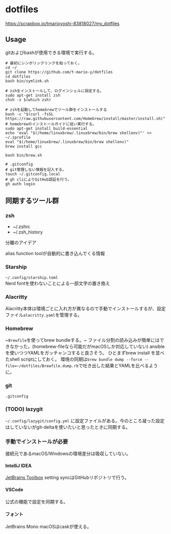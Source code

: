 # dotfiles

<https://scrapbox.io/tmarioyoshi-83818027/my_dotfiles>

## Usage

gitおよびbashが使用できる環境で実行する。

```shell script
# 最初にシンボリックリンクを貼っておく。
cd ~/
git clone https://github.com/t-mario-y/dotfiles
cd dotfiles
bash bin/symlink.sh

# zshをインストールして、ログインシェルに設定する。
sudo apt-get install zsh
chsh -s $(which zsh)

# zshを起動してhomebrewでツール群をインストールする
bash -c "$(curl -fsSL https://raw.githubusercontent.com/Homebrew/install/master/install.sh)"
# homebrewのインストールガイドに従い実行する。
sudo apt-get install build-essential
echo 'eval "$(/home/linuxbrew/.linuxbrew/bin/brew shellenv)"' >> ~/.zprofile
eval "$(/home/linuxbrew/.linuxbrew/bin/brew shellenv)"
brew install gcc

bash bin/brew.sh

# .gitconfig
# git管理しない情報を記入する。
touch ~/.gitconfig.local
# gh cliによりGitHub認証を行う。
gh auth login
```

## 同期するツール群

### zsh

- ~/.zshrc
- ~/.zsh_history

分離のアイデア

alias
function
toolが自動的に書き込んでくる情報

### Starship

`~/.config/starship.toml`  
Nerd fontを使わないことによる一部文字の置き換え

### Alacritty

Alacritty本体は環境ごとに入れ方が異なるので手動でインストールするが、設定ファイル`alacritty.yaml`を管理する。

### Homebrew

~`Brewfile`を使ってbrew bundleする。~
ファイル分割の読み込みが簡単にはできなかった。(homebrew-fileなら可能だがmacOSしか対応していない)
ansibleを使いつつYAMLをガッチャンコすると良さそう。
ひとまずbrew install を並べたshell scriptにしておく。
環境の同期は`brew bundle dump --force --file=~/dotfiles/Brewfile.dump.rb`で吐き出した結果とYAMLを比べるように。

### git

`.gitconfig`

### (TODO) lazygit

`~/.config/lazygit/config.yml` に設定ファイルがある。今のところ凝った設定はしていないがgit-deltaを使いたいと思ったときに同期する。

### 手動でインストールが必要

接続元であるmacOS/Windowsの環境差分は吸収していない。

#### IntelliJ IDEA
[JetBrains Toolbox](https://www.jetbrains.com/ja-jp/toolbox-app/)
setting syncはGitHubリポジトリで行う。

#### VSCode

公式の機能で設定を同期する。

#### フォント

JetBrains Mono
macOSはcaskが使える。
